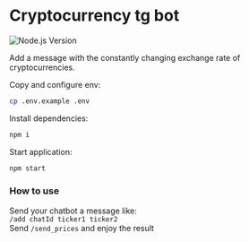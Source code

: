 # Cryptocurrency tg bot
![Node.js Version][node-version-image]

Add a message with the constantly changing exchange rate of cryptocurrencies.

Copy and configure env:
```bash
cp .env.example .env
```
Install dependencies:
```bash
npm i
```
Start application:
```bash
npm start
```

### How to use

Send your chatbot a message like: \
`/add chatId ticker1 ticker2` \
Send `/send_prices` and enjoy the result


[node-version-image]: https://img.shields.io/badge/dynamic/xml?color=success&label=node&query=%27%20%3E%3D%20%27&suffix=v20.0.0&url=https%3A%2F%2Fnodejs.org%2F